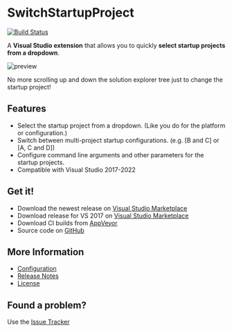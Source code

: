 # SwitchStartupProject

[![Build Status](https://ci.appveyor.com/api/projects/status/2a8oggluwv5p1i1v?svg=true)](https://ci.appveyor.com/project/thirteen/switchstartupproject)

A **Visual Studio extension** that allows you to quickly **select startup projects from a dropdown**.

![preview](SwitchStartupProject/Resources/preview.png)

No more scrolling up and down the solution explorer tree just to change the startup project!

## Features

* Select the startup project from a dropdown. (Like you do for the platform or configuration.)
* Switch between multi-project startup configurations. (e.g. [B and C] or [A, C and D])
* Configure command line arguments and other parameters for the startup projects.
* Compatible with Visual Studio 2017-2022

## Get it!

* Download the newest release on [Visual Studio Marketplace](https://visualstudiogallery.msdn.microsoft.com/f4e1be8c-b2dd-4dec-b273-dd88f8818571)
* Download release for VS 2017 on [Visual Studio Marketplace](https://visualstudiogallery.msdn.microsoft.com/9bbd5b32-6df8-4ae6-8a53-bcdd472c07ee)
* Download CI builds from [AppVeyor](https://ci.appveyor.com/project/thirteen/switchstartupproject)
* Source code on [GitHub](https://github.com/kemmis/switchstartupproject/tree/current)

## More Information
* [Configuration](Configuration.md)
* [Release Notes](ReleaseNotes.md)
* [License](LICENSE.md)

## Found a problem?

Use the [Issue Tracker](https://github.com/kemmis/switchstartupproject/issues)
